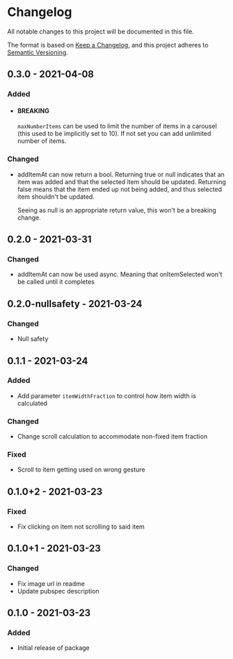 # Changelog
All notable changes to this project will be documented in this file.

The format is based on [Keep a Changelog](https://keepachangelog.com/en/1.0.0/),
and this project adheres to [Semantic Versioning](https://semver.org/spec/v2.0.0.html).

## 0.3.0 - 2021-04-08
### Added
- #### BREAKING

    `maxNumberItems` can be used to limit the number of items in a carousel (this used to be implicitly set to 10). If not set you can add unlimited number of items.


### Changed
- addItemAt can now return a bool. Returning true or null indicates that an item was added and that the selected item should be updated. Returning false means that the item ended up not being added, and thus selected item shouldn't be updated.

    Seeing as null is an appropriate return value, this won't be a breaking change.


## 0.2.0 - 2021-03-31
### Changed
- addItemAt can now be used async. Meaning that onItemSelected won't be called until it completes

## 0.2.0-nullsafety - 2021-03-24
### Changed
- Null safety

## 0.1.1 - 2021-03-24
### Added
- Add parameter `itemWidthFraction` to control how item width is calculated

### Changed
- Change scroll calculation to accommodate non-fixed item fraction

### Fixed
- Scroll to item getting used on wrong gesture

## 0.1.0+2 - 2021-03-23
### Fixed
- Fix clicking on item not scrolling to said item

## 0.1.0+1 - 2021-03-23
### Changed
- Fix image url in readme
- Update pubspec description

## 0.1.0 - 2021-03-23
### Added
- Initial release of package
